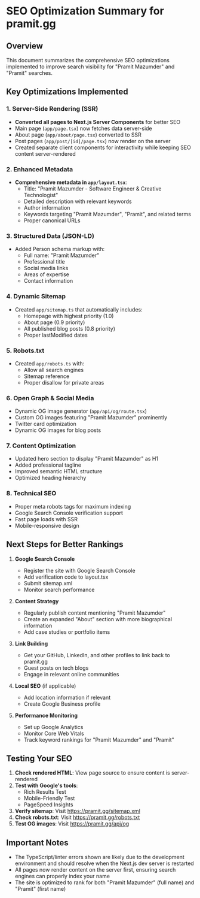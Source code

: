 # SEO Optimization Summary for pramit.gg

## Overview
This document summarizes the comprehensive SEO optimizations implemented to improve search visibility for "Pramit Mazumder" and "Pramit" searches.

## Key Optimizations Implemented

### 1. Server-Side Rendering (SSR)
- **Converted all pages to Next.js Server Components** for better SEO
- Main page (`app/page.tsx`) now fetches data server-side
- About page (`app/about/page.tsx`) converted to SSR
- Post pages (`app/post/[id]/page.tsx`) now render on the server
- Created separate client components for interactivity while keeping SEO content server-rendered

### 2. Enhanced Metadata
- **Comprehensive metadata in `app/layout.tsx`**:
  - Title: "Pramit Mazumder - Software Engineer & Creative Technologist"
  - Detailed description with relevant keywords
  - Author information
  - Keywords targeting "Pramit Mazumder", "Pramit", and related terms
  - Proper canonical URLs

### 3. Structured Data (JSON-LD)
- Added Person schema markup with:
  - Full name: "Pramit Mazumder"
  - Professional title
  - Social media links
  - Areas of expertise
  - Contact information

### 4. Dynamic Sitemap
- Created `app/sitemap.ts` that automatically includes:
  - Homepage with highest priority (1.0)
  - About page (0.9 priority)
  - All published blog posts (0.8 priority)
  - Proper lastModified dates

### 5. Robots.txt
- Created `app/robots.ts` with:
  - Allow all search engines
  - Sitemap reference
  - Proper disallow for private areas

### 6. Open Graph & Social Media
- Dynamic OG image generator (`app/api/og/route.tsx`)
- Custom OG images featuring "Pramit Mazumder" prominently
- Twitter card optimization
- Dynamic OG images for blog posts

### 7. Content Optimization
- Updated hero section to display "Pramit Mazumder" as H1
- Added professional tagline
- Improved semantic HTML structure
- Optimized heading hierarchy

### 8. Technical SEO
- Proper meta robots tags for maximum indexing
- Google Search Console verification support
- Fast page loads with SSR
- Mobile-responsive design

## Next Steps for Better Rankings

1. **Google Search Console**
   - Register the site with Google Search Console
   - Add verification code to layout.tsx
   - Submit sitemap.xml
   - Monitor search performance

2. **Content Strategy**
   - Regularly publish content mentioning "Pramit Mazumder"
   - Create an expanded "About" section with more biographical information
   - Add case studies or portfolio items

3. **Link Building**
   - Get your GitHub, LinkedIn, and other profiles to link back to pramit.gg
   - Guest posts on tech blogs
   - Engage in relevant online communities

4. **Local SEO** (if applicable)
   - Add location information if relevant
   - Create Google Business profile

5. **Performance Monitoring**
   - Set up Google Analytics
   - Monitor Core Web Vitals
   - Track keyword rankings for "Pramit Mazumder" and "Pramit"

## Testing Your SEO

1. **Check rendered HTML**: View page source to ensure content is server-rendered
2. **Test with Google's tools**:
   - Rich Results Test
   - Mobile-Friendly Test
   - PageSpeed Insights
3. **Verify sitemap**: Visit https://pramit.gg/sitemap.xml
4. **Check robots.txt**: Visit https://pramit.gg/robots.txt
5. **Test OG images**: Visit https://pramit.gg/api/og

## Important Notes

- The TypeScript/linter errors shown are likely due to the development environment and should resolve when the Next.js dev server is restarted
- All pages now render content on the server first, ensuring search engines can properly index your name
- The site is optimized to rank for both "Pramit Mazumder" (full name) and "Pramit" (first name)